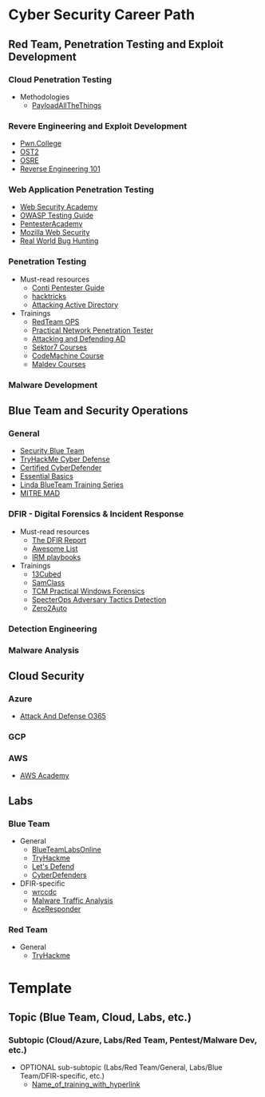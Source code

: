 # Cyber Security Career Path

## Red Team, Penetration Testing and Exploit Development

### Cloud Penetration Testing

- Methodologies
  - [PayloadAllTheThings](https://github.com/swisskyrepo/PayloadsAllTheThings/blob/master/Methodology%20and%20Resources/Cloud%20-%20Azure%20Pentest.md)

### Revere Engineering and Exploit Development

- [Pwn.College](https://pwn.college/)
- [OST2](https://p.ost2.fyi/)
- [OSRE](https://exploitation.ashemery.com/)
- [Reverse Engineering 101](https://malwareunicorn.org/workshops/re101.html#0)

### Web Application Penetration Testing

- [Web Security Academy](https://portswigger.net/web-security)
- [OWASP Testing Guide](https://owasp.org/www-project-web-security-testing-guide/)
- [PentesterAcademy](https://pentesteracademy.com/course?id=5)
- [Mozilla Web Security](https://infosec.mozilla.org/guidelines/web_security)
- [Real World Bug Hunting](https://www.amazon.com/Real-World-Bug-Hunting-Field-Hacking-ebook/dp/B072SQZ2LG/ref=sr_1_1?keywords=Real-World-Bug-Hunting-Field-Hacking-ebook&qid=1697571168&sr=8-1)

### Penetration Testing

- Must-read resources
  - [Conti Pentester Guide](https://github.com/ForbiddenProgrammer/conti-pentester-guide-leak)
  - [hacktricks](https://book.hacktricks.xyz/welcome/readme)
  - [Attacking Active Directory](https://zer1t0.gitlab.io/posts/attacking_ad/)
- Trainings
  - [RedTeam OPS](https://training.zeropointsecurity.co.uk/courses/red-team-ops)
  - [Practical Network Penetration Tester](https://certifications.tcm-sec.com/pnpt/)
  - [Attacking and Defending AD](https://www.alteredsecurity.com/adlab)
  - [Sektor7 Courses](https://institute.sektor7.net/)
  - [CodeMachine Course](https://codemachine.com/index.html)
  - [Maldev Courses](https://maldevacademy.com/)

### Malware Development

## Blue Team and Security Operations

### General

- [Security Blue Team](https://www.securityblue.team/training)
- [TryHackMe Cyber Defense](https://tryhackme.com/path/outline/blueteam)
- [Certified CyberDefender](https://cyberdefenders.org/blue-team-training/courses/certified-cyberdefender-certification/)
- [Essential Basics](https://blueteamcc.j2h2.io/)
- [Linda BlueTeam Training Series](https://www.youtube.com/watch?v=Bt5fh3wQUAQ&list=PLBf0hzazHTGNcIS_dHjM2NgNUFMW1EZFx&index=1)
- [MITRE MAD](https://mad-certified.mitre-engenuity.org/group/416659)

### DFIR - Digital Forensics & Incident Response

- Must-read resources
  - [The DFIR Report](https://thedfirreport.com/)
  - [Awesome List](https://github.com/meirwah/awesome-incident-response)
  - [IRM playbooks](https://www.incidentresponse.org/playbooks/)
- Trainings
  - [13Cubed](https://www.youtube.com/@13Cubed)
  - [SamClass](https://samsclass.info/152/FSIR2022-CCC.htm)
  - [TCM Practical Windows Forensics](https://academy.tcm-sec.com/p/practical-windows-forensics)
  - [SpecterOps Adversary Tactics Detection](https://specterops.io/training/adversary-tactics-detection/)
  - [Zero2Auto](https://courses.zero2auto.com/)

### Detection Engineering

### Malware Analysis

## Cloud Security

### Azure

- [Attack And Defense O365](https://training.xintra.org/attacking-and-defending-azure-m365)

### GCP

### AWS

- [AWS Academy](https://aws.amazon.com/training/awsacademy/)

## Labs

### Blue Team

- General
  - [BlueTeamLabsOnline](https://blueteamlabs.online/)
  - [TryHackme](https://tryhackme.com/)
  - [Let's Defend](https://letsdefend.io/)
  - [CyberDefenders](https://cyberdefenders.org/blueteam-ctf-challenges/)
- DFIR-specific
  - [wrccdc](https://dfir.wrccdc.org/dfir/)
  - [Malware Traffic Analysis](https://www.malware-traffic-analysis.net/)
  - [AceResponder](https://www.aceresponder.com/)

### Red Team

- General
  - [TryHackme](https://tryhackme.com/)

# Template

## Topic (Blue Team, Cloud, Labs, etc.)

### Subtopic (Cloud/Azure, Labs/Red Team, Pentest/Malware Dev, etc.)

- OPTIONAL sub-subtopic (Labs/Red Team/General, Labs/Blue Team/DFIR-specific, etc.)
  - [Name_of_training_with_hyperlink](https://example.com/)
